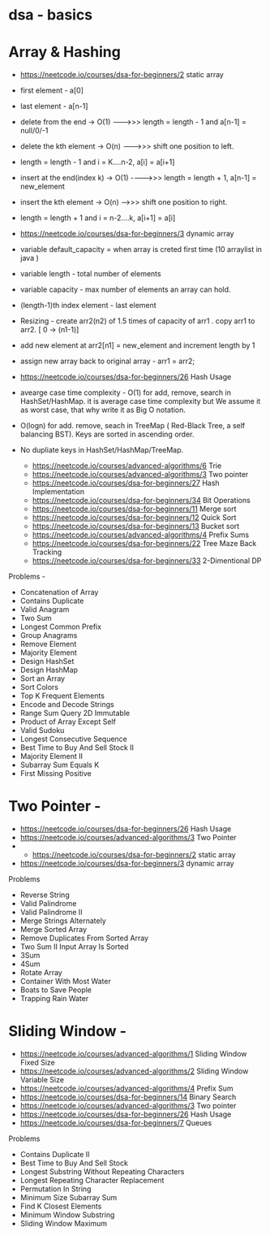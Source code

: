 # dsa  - basics


# Array & Hashing 

  - https://neetcode.io/courses/dsa-for-beginners/2 static array
  - first element  - a[0]
  - last element  - a[n-1]
  - delete from the end -> O(1) --->>> length = length - 1 and a[n-1] = null/0/-1
  - delete the kth element -> O(n) --->>> shift one position to left. 
  - length = length - 1 and i = K....n-2, a[i] = a[i+1]
  - insert at the end(index k) -> O(1)  ---->>> length = length + 1, a[n-1] = new_element
  - insert the kth element -> O(n) -->>> shift one position to right. 
- length = length + 1 and  i = n-2....k, a[i+1] = a[i]
   
- https://neetcode.io/courses/dsa-for-beginners/3 dynamic array
 - variable default_capacity = when array is creted first time (10 arraylist in java )
 - variable length -  total number of elements
 - variable capacity - max number of elements an array can hold.
 - (length-1)th index element - last element

- Resizing - create arr2(n2) of 1.5 times of capacity of arr1 . copy arr1 to arr2. [ 0 -> (n1-1)]
- add new element at arr2[n1] = new_element and increment length by 1
 - assign new array back to original array - arr1 = arr2;
  - https://neetcode.io/courses/dsa-for-beginners/26 Hash Usage
 -  avearge case time complexity - O(1) for add, remove, search in HashSet/HashMap. it is average case time complexity but We assume it as worst case, that why write it as Big O notation.
  - O(logn) for add. remove, seach in TreeMap ( Red-Black Tree, a self balancing BST). Keys are sorted in ascending order.
- No dupliate keys in HashSet/HashMap/TreeMap.
  - https://neetcode.io/courses/advanced-algorithms/6 Trie
  - https://neetcode.io/courses/advanced-algorithms/3 Two pointer
  - https://neetcode.io/courses/dsa-for-beginners/27 Hash Implementation
  - https://neetcode.io/courses/dsa-for-beginners/34 Bit Operations
  - https://neetcode.io/courses/dsa-for-beginners/11 Merge sort
  - https://neetcode.io/courses/dsa-for-beginners/12 Quick Sort
   - https://neetcode.io/courses/dsa-for-beginners/13 Bucket sort
  - https://neetcode.io/courses/advanced-algorithms/4 Prefix Sums
  - https://neetcode.io/courses/dsa-for-beginners/22 Tree Maze Back Tracking
  - https://neetcode.io/courses/dsa-for-beginners/33 2-Dimentional DP

Problems   - 

  - Concatenation of Array   	
  - Contains Duplicate   	
  - Valid Anagram   	
  - Two Sum   	
  - Longest Common Prefix   	
  - Group Anagrams   	
  - Remove Element   	
  - Majority Element   	
  - Design HashSet	
  - Design HashMap	
  - Sort an Array   	
  - Sort Colors   	
  - Top K Frequent Elements   	
  - Encode and Decode Strings   	
  - Range Sum Query 2D Immutable	
  - Product of Array Except Self   	
  - Valid Sudoku   	
  - Longest Consecutive Sequence   	
  - Best Time to Buy And Sell Stock II   	
  - Majority Element II   	
  - Subarray Sum Equals K   	
  - First Missing Positive   


# Two Pointer   - 


  - https://neetcode.io/courses/dsa-for-beginners/26 Hash Usage
  - https://neetcode.io/courses/advanced-algorithms/3 Two Pointer
  -  -  https://neetcode.io/courses/dsa-for-beginners/2 static array
  - https://neetcode.io/courses/dsa-for-beginners/3 dynamic array


Problems

  - Reverse String   	
  - Valid Palindrome   	
  - Valid Palindrome II   	
  - Merge Strings Alternately   	
  - Merge Sorted Array   	
  - Remove Duplicates From Sorted Array   	
  - Two Sum II Input Array Is Sorted   	
  - 3Sum   	
  - 4Sum   	
  - Rotate Array   	
  - Container With Most Water   	
  - Boats to Save People   	
  - Trapping Rain Water


# Sliding Window   - 

  - https://neetcode.io/courses/advanced-algorithms/1 Sliding Window Fixed Size
  - https://neetcode.io/courses/advanced-algorithms/2 Sliding Window Variable Size
  - https://neetcode.io/courses/advanced-algorithms/4 Prefix Sum
  - https://neetcode.io/courses/dsa-for-beginners/14 Binary Search
  - https://neetcode.io/courses/advanced-algorithms/3 Two pointer
 -  https://neetcode.io/courses/dsa-for-beginners/26 Hash Usage
  - https://neetcode.io/courses/dsa-for-beginners/7 Queues



Problems

  - Contains Duplicate II   	
  - Best Time to Buy And Sell Stock   	
  - Longest Substring Without Repeating Characters   	
  - Longest Repeating Character Replacement   	
  - Permutation In String   	
  - Minimum Size Subarray Sum   	
  - Find K Closest Elements   	
  - Minimum Window Substring   	
  - Sliding Window Maximum   
